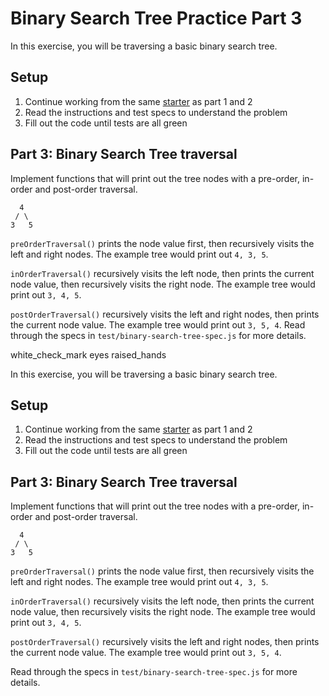 # Binary Search Tree Practice Part 3
In this exercise, you will be traversing a basic binary search tree.

## Setup
1. Continue working from the same [starter] as part 1 and 2
2. Read the instructions and test specs to understand the problem
3. Fill out the code until tests are all green

## Part 3: Binary Search Tree traversal
Implement functions that will print out the tree nodes with a pre-order,
in-order and post-order traversal.
```plaintext
  4
 / \
3   5
```
`preOrderTraversal()` prints the node value first, then recursively visits the
left and right nodes. The example tree would print out `4, 3, 5`.

`inOrderTraversal()` recursively visits the left node, then prints the current
node value, then recursively visits the right node. The example tree would
print out `3, 4, 5`.

`postOrderTraversal()` recursively visits the left and right nodes, then
prints the current node value. The example tree would print out `3, 5, 4`.
Read through the specs in `test/binary-search-tree-spec.js` for more details.

[starter]: https://github.com/appacademy-starters/binary-search-tree-practice
white_check_mark
eyes
raised_hands







In this exercise, you will be traversing a basic binary search tree.


## Setup

1. Continue working from the same [starter] as part 1 and 2
2. Read the instructions and test specs to understand the problem
3. Fill out the code until tests are all green

## Part 3: Binary Search Tree traversal

Implement functions that will print out the tree nodes with a pre-order,
in-order and post-order traversal.

```plaintext
  4
 / \
3   5
```

`preOrderTraversal()` prints the node value first, then recursively visits the
left and right nodes. The example tree would print out `4, 3, 5`.

`inOrderTraversal()` recursively visits the left node, then prints the current
node value, then recursively visits the right node. The example tree would
print out `3, 4, 5`.

`postOrderTraversal()` recursively visits the left and right nodes, then
prints the current node value. The example tree would print out `3, 5, 4`.

Read through the specs in `test/binary-search-tree-spec.js` for more details.


[starter]: https://github.com/appacademy-starters/binary-search-tree-practice